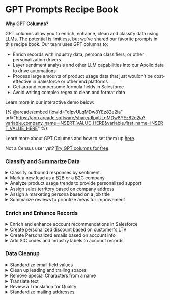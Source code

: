 # GPT Prompts Recipe Book

**Why GPT Columns?**

GPT columns allow you to enrich, enhance, clean and classify data using LLMs. The potential is limitless, but we've shared our favorite prompts in this recipe book. Our team uses GPT columns to:

* Enrich records with industry data, persona classifiers, or other personalization drivers.
* Layer sentiment analysis and other LLM capabilities into our Apollo data to drive automations
* Process large amounts of product usage data that just wouldn't be cost-effective in Salesforce or other end platforms
* Get around cumbersome formula fields in Salesforce
* Avoid writing complex regex to clean and format data

Learn more in our interactive demo below:

{% @arcade/embed flowId="dlpvULqMDw8YEz82e2ia" url="https://app.arcade.software/share/dlpvULqMDw8YEz82e2ia?variable.company_name=INSERT_VALUE_HERE&variable.first_name=INSERT_VALUE_HERE" %}

Learn more about GPT Columns and how to set them up [here](./).

Not a Census user yet? [Try GPT columns for free](https://login.getcensus.com/u/signup/identifier?state=hKFo2SBVaGhKcUwwcktoTGJRdmxlc19ZRE52aW9hNXFNMDJPYaFur3VuaXZlcnNhbC1sb2dpbqN0aWTZIDZaOXp2ck9vc190dktVX0RvbjJfZERFTGxHWmFIWnMzo2NpZNkgajFnb29hYnExSEFDb000V3ZmaDJhSk5yTXlFWGZJM0E&\_gl=1\*14swtjj\*\_gcl\_aw\*R0NMLjE3MjU5MTM1NzIuQ2p3S0NBand1ZnEyQmhBbUVpd0FuWnF3OHFjYmFpWkQ5VGh5SVJjdm5uR0t5LVh1RnFUVkxvRGY1cE1HUDVUVmlMUmhORHp4eThlb19Sb0NuaE1RQXZEX0J3RQ..\*\_gcl\_au\*MTQzNDczNzM2LjE3MjIyMjQ2NDg.).

### Classify and Summarize Data

<details>

<summary>Classify outbound responses by sentiment </summary>

```
Your role is to determine the sentiment of a response to a request for a demo.

1. Review the emails in {{record['RESPONSE']}}. Based on the text, determine the sentiment of its author.
2. Based on the sentiment of the response, categorize the response as either:
Interested
Not interested
Enthusiastic
Snarky or Annoyed
```

Columns Needed: Email responses uploaded from your outbound platform

Best response type: Enum or string

Activation Strategy: Use these to improve prioritization and reporting on the quality of outbounding efforts

</details>

<details>

<summary>Mark a new lead as a B2B or a B2C company</summary>

```
For the following company, return company type based on the company name
COMPANY NAME: {{ record['COMPANY_NAME']}}

```

Use Enum as the response type and include in potential values such as B2B, B2C, Both.

</details>

<details>

<summary>Analyze product usage trends to provide personalized support</summary>

````
Summarize the company’s product usage trends over the last 30 days, focusing on key feature activity and highlighting any significant changes compared to the previous 30 days. Use a conversational style with bullet points to highlight key observations for sales talking points. Prioritize the following metrics for analysis:

- Sync Creation Attempts
- Model Creation
- New Sync Configurations
- Deleted or Paused Syncs
- Failed and Invalid Records by service_connection_type
- Records Updated by service_connection_type

Important: Any event in `{{ record['ACTIVITY_SUMMARY_JSON'] }}` that starts with `attempted_` or ends with `_deleted` or `_paused` should not be considered positive. These should be flagged for further investigation by the Customer Success team.

The following JSON includes fields that provide insights into their product usage:

1. `failed_records`: 
    - The number of failed syncs per service_connection_type. An increase in this indicates possible issues with syncs.

2. `invalid_records_sum`: 
    - The total number of invalid records by service_connection_type, signaling potential data issues. An increase in this indicates possible issues with model and dataset creation.

3. `records_updated_sum`: 
    - The number of records updated per service_connection_type, indicating active data syncing. An increase in this could indicate new and growing use cases which are positive. A decrease could indicate that a company is scaling back and something we should flag for the Customer Success team.

4. `activity_summary`: 
    - Provides a breakdown of sync creation attempts, model creation, new sync configurations, and syncs paused or deleted over the last 30 days compared to the previous 30 days.

Use the information from the provided JSON:

Failed, invalid, and successful records by service_connector_type: 
```
{{ record['WEEKLY_RECORDS_ACTIVITES'] }}
```
And the feature usage JSON:
```
{{ record['ACTIVITY_SUMMARY_JSON'] }}
```

---

Structure:

1. Overview of that data:
   - Summarize the company’s product activity over the time period provided, focusing on key features such as sync creation, model creation, and new sync configurations.
   - Highlight any significant differences between the current and previous 30 days.
   - Highlight any significant increases or decrease in `records_updated`, `records_failed` or `reocrds_invalid`
   
2. Growth Signals & Potential Issues:
   - Identify areas of growth, such as an increase in model creation or sync configurations.
   - Flag potential concerns like decreases in sync creation, increases in invalid records, or events marked as `attempted_`, `_deleted`, or `_paused` for Customer Success follow-up.

3. Feature Usage Breakdown:
   - For each feature used (e.g., sync creation, model creation), provide details about the activity:
     - Sync Creation Attempts: How many syncs were attempted in the last 30 days? Is there a drop?
     - Model Creation: How many models were created, and does this suggest deeper product exploration?
     - Failed/Invalid Records: Were there increases in failed or invalid records? Flag these for Customer Success follow-up.
     - Records Updated: Were there any notable increases in records updated, signaling active syncing?
   
4. Service Connection Type Concerns:
   - Highlight any service_connection_types showing a growth in invalid or failed records, or events marked as `attempted_`, `_deleted`, or `_paused`. Provide specific details and suggest investigation.

5. Suggested Next Steps:
   - Suggest personalized actions for the Customer Success team, such as offering more resources, providing troubleshooting support for invalid records, or scheduling check-ins to resolve sync issues.
   - Encourage deeper engagement with underutilized features, particularly if certain features haven’t been used in the last 15 days.

```

````

Columns needed: We use a JSON formatted column to pass the activity details and their meanings to the LLM.&#x20;

Best response type: String

</details>

<details>

<summary>Assign sales territory based on company address</summary>

```
Your task is to determine what sales territory a given account falls into based on its location relative to the Mississippi river. 

1. Each of the records in {{record['ADDRESS']}} ends in a state abbreviation and a five-digit ZIP code. Focus only on these parts of the address.

2. For each record, determine whether it is east or west of the Mississippi River. 
If the address is in the United States and east of the Mississippi River, return [US East]
If the address is in the United States and West of the Mississippi River, return [US West]
If the address is in Canada, return [Canada]
```

Columns Needed: An address including a state or zip code, shown here as ADDRESS

Best response type: Enum or string

</details>

<details>

<summary>Assign a marketing persona based on a job title</summary>

```
Your task is to assign personas to the listed job titles.

1. Review the job title listed in {{record['TITLE']}}. 

2. Assign a matching persona by the following logic:
If the person is a senior leader, return [Executive]. Look for titles including Vice President, VP, Chief, or anything in the C-suite
If the person has a sales or marketing title, return [Go to market]
If the person has a title in growth or ops, return [Ops]
```

Update the categories as needed.

Columns Needed: Job Title, shown here as TITLE

Best Response type: Enum or string

Activate to: Your marketing automation platforms to power personalized email nurtures or trigger PLG playbooks.

</details>

<details>

<summary>Summarize reviews to prioritize areas for improvement</summary>

```
Your task is to determine the reasons behind our five star reviews. 

1. Read the reviews in {{Record['REVIEW']}}
2. Categorize the core focus of the review into one of the following:
-Food
-Service
-Atmosphere
-Location

If multiple answers are relevant, select the one that appears first. Provide only the summarized reason for the review and no other context. 
```

Update the categories as needed.

Columns Needed: the text of a review, shown here as REVIEW

Best Response type: Enum or string

</details>



### Enrich and Enhance Records

<details>

<summary>Enrich and enhance account recommendations in Salesforce</summary>

````
If the {{ record['DOMAIN_PAGE_DETAILS_JSON'] }} equals "Not enough activity to provide a summary," display the following message:  
**Not enough activity to provide a summary.**  

Otherwise, summarize the company’s engagement and interest trends based on their web page interactions over the past 90 days.

```html
{{ record['DOMAIN_PAGE_DETAILS_JSON'] }}
```

Summarize the company’s engagement using a conversational style with bullet points, focusing on the following prioritized pages and blog posts. If there are visits to non-prioritized pages (e.g., career, about) without visits to key pages, include them; otherwise, ignore. For customers with a `{{ record['SALES_STATUS'] }}` set to “Customer,” remember they are already paying for our product. It’s still valuable to engage their team to explore potential future needs or improvements. For those marked as “Aware” or “Unaware,” they are in the early stages of the buying journey. Prospects with a `{{ record['SALES_STATUS'] }}` of “Ready to Engage” or “Engaged” are already in conversation with our sales team and likely evaluating specific solutions.

We also have `{{ record['INDUSTRY'] }}` for context. The higher the `{{ record['HEX_FIT_SCORE'] }}`, the more we want to pursue them, so prioritize accordingly.

Prioritized Pages:
- `/pricing`
- `/integrations`
- `/customers`
- `/dbt`
- `/product`
- `/destinations`
- `/segments`
- `/audiencehub`
- `/embedded`
- `/real-time-live-syncs`
- `/datasets`
- `/solutions`
- `/security`
- `/what-is-reverse-etl`
- `/compare/census-vs-hightouch`

Prioritized Blog Posts:
- `/blog/4-ways-to-export-csv-files-from-databricks`
- `/blog/introducing-the-universal-data-platform`
- `/blog/3-ways-to-export-csv-files-from-snowflake-and-one-better-idea`
- `/blog/4-ways-to-export-csv-files-from-redshift`
- `/blog/how-to-hack-it-extracting-data-from-google-bigquery-with-python-2`
- `/blog/toward-a-universal-data-platform`
- `/blog/3-ways-to-export-csv-files-from-google-bigquery`
- `/blog/data-teams-embrace-the-data-warehouse-turn-it-into-a-composable-cdp`
- `/blog/retail-brands-realtime-data-for-revenue`
- `/blog/implementing-entity-resolution-with-python-record-linkage`
- `/blog/connect-python-with-snowflake`
- `/blog/how-to-move-data-from-snowflake-to-salesforce`
- `/blog/a-complete-guide-to-revenue-cohort-analysis`
- `/blog/how-to-unload-data-from-snowflake`
- `/blog/census-live-syncs-on-snowflake`
- `/blog/what-is-master-data-management-master`
- `/blog/send-data-from-bigquery-to-slack`
- `/blog/computed-columns-last-mile-data-transformation`
- `/blog/your-complete-guide-to-redshift-unload`
- `/blog/realtime-reverse-etl-for-google-bigquery`

The following JSON includes fields that provide further insights into each page view:

1. ai_potential_questions:
    - Lists potential user questions about methods, processes, features, or comparisons after reading the content.

2. customer_journey_stage:
    - Indicates where the customer is in their decision-making journey, such as “Think” or “Consider.”

3. key_insights:
    - Summarizes key takeaways or advantages, such as product benefits like scalability, security, or efficiency.

4. persona_classification:
    - Identifies the target audience (e.g., “Data Persona” or “Both”), reflecting the content’s relevance to different user types.

5. reader_intent:
    - Highlights what the reader aims to understand, like learning processes, evaluating pricing, or exploring features.

6. summary_text:
    - Provides a concise article summary, outlining key points, benefits, and how it solves relevant challenges.

Use the information from the provided JSON:

```
{{ record['DOMAIN_PAGE_DETAILS_JSON'] }}
```

---

Structure:

1. Overview of Last 90 Days:
    - Summarize the company’s web activity over the last 90 days, focusing on the prioritized pages and blog posts.
    - Highlight key areas of interest such as product features, pricing, integrations, and comparisons.

2. Buying Signals & Potential Questions:
    - Identify buying signals suggesting the company is nearing a purchase decision or still evaluating options.
    - Include potential questions they might be asking based on their engagement with these key pages.

3. Page Engagement:
    - For each prioritized page or blog post visited, provide details about the content and its relevance:
        - Page Purpose: What does the page cover? (e.g., pricing, product features)
        - User’s Interest: Why does this page matter to them? (e.g., cost evaluation, competitive comparison)

4. Suggested Next Steps:
    - Suggest personalized actions for the sales team, such as offering more resources, scheduling demos, or providing case studies.
    - Emphasize further engagement on the most visited pages like product features, pricing, or competitive comparisons.

---

Sample Output:

```html
<p><b>Overview of Last 90 Days:</b></p>
<ul>
    <li><b>Recent Activity:</b> The company has shown significant interest in pricing, integrations, and product features over the past 90 days.</li>
    <li>They visited multiple pages related to integrations with their existing tools and reviewed solutions for data syncing and audience segmentation.</li>
</ul>

<p><b>Buying Signals & Potential Questions:</b></p>
<ul>
    <li>🟢 The company appears to be in the "Consider" stage, as they’ve been reviewing product pages and pricing options multiple times.</li>
    <li>💡 Possible Questions: What integrations are available for their specific tech stack? What are the pricing options for large data syncs?</li>
</ul>

<p><b>Page Engagement:</b></p>
<ul>
    <li>💲 <b>Pricing Page:</b> The user spent time reviewing pricing tiers, likely assessing the cost for scaling their data operations.</li>
    <li>⚙️ <b>Integrations Page:</b> They explored integration capabilities with their existing systems, indicating interest in seamless data syncing solutions.</li>
    <li>💨 <b>Real-Time Sync Page:</b> The user reviewed content on real-time data syncing, signaling a focus on minimizing data latency.</li>
</ul>

<p><b>Suggested Next Steps:</b></p>
<ul>
    <li> 📅 Schedule a tailored demo showcasing how your solution can integrate with their tech stack and meet their real-time syncing needs.</li>
    <li>📧 Share detailed pricing options, emphasizing scalability for data-heavy operations, and provide relevant case studies from similar companies.</li>
</ul>

<p><b>Talking Points:</b></p>
<ul>
    <li>📊 The company has demonstrated a strong interest in scaling their data operations, particularly regarding real-time syncs and secure transformations.</li>
    <li>📰 Focus on discussing how Census has helped industry leaders like the New York Times efficiently handle large-scale data while ensuring security and operational efficiency.</li>
    <li>📈 Highlight Enterprise plan features, such as advanced transformation tools and data governance capabilities, that can meet their growing needs for scalability and agility.</li>
</ul>
```
```

- 30 days since last purchase, $10 LTV -> 30%
- 60 days since last purchase, $10 LTV -> 20%
- 30 days since last purchase, $250 LTV -> 20%
- 60 days since last purchase, $250 LTV -> 10%

Evaluate the formula for this customer:

Customer's Lifetime Value (LTV): {{ record['CUSTOMER_LTV']}}
Days since last purchase: {{ record['DAYS_SINCE_LAST_PURCHASE']}}

````

</details>

<details>

<summary>Create personalized discount based on customer's LTV</summary>

We will use customer's life time value as an input column. If you don't have LTV yet in your dataset, you can easily calculate that for each user using [Computed Columns](../core-concepts-3.md).&#x20;

You can also use [Computed Columns](../core-concepts-3.md) to calculate days since last purchase.

```
Build a customer promo formula (from 10% to 30%) based on these examples:

- 30 days since last purchase, $10 LTV -> 30%
- 60 days since last purchase, $10 LTV -> 20%
- 30 days since last purchase, $250 LTV -> 20%
- 60 days since last purchase, $250 LTV -> 10%

Evaluate the formula for this customer:

Customer's Lifetime Value (LTV): {{ record['CUSTOMER_LTV']}}
Days since last purchase: {{ record['DAYS_SINCE_LAST_PURCHASE']}}

```

</details>

<details>

<summary>Create Personalized emails based on account info</summary>

```
The data activation company Census links its customer case studies on this page. https://www.getcensus.com/customers

I'd like you to help me prepare a sales email to a prospect with job title {{record['ROLE']}} working at company {{record['COMPANY']}}. Your task is to:

1. Search {{record['COMPANY']}} on the web to identify what kind of company they are and what challenges they are facing. Then, search {{record['ROLE']}} on the web to understand what kinds of challenges that person may care about most.

2. Identify a case study from the Census case study page that best matches the challenges that are relevant to the person's role and company. If you can, use a case study from a person with the same role as the recipient.

3. Write me a brief, concise email that summarizes the selected case study and how it applies to the email recipient. A good email is:

-Concise, can be read in a minute or less
-Includes a link to a the specific case study being referenced
-Opens with a personalized greeting. You can use Marc Benioff, the Salesforce CEO, as an example.
-Focuses on one specific challenge this person may have, rather than summarizing the whole product
-Includes 3 specific numbers and outcomes from the case study

4. Remember to keep your output brief and consider all of the instructions. Provide no explanation beyond the email text.

```

</details>

<details>

<summary>Add SIC codes and Industry labels to account records</summary>

```
You are tasked with determining the industry classification for a given company based on publicly available information. The industry classification should match the Securities and Exchange Commission's (SEC) list of official standard industrial classifications (SIC).
You will be given a company name: {{record['COMPANY']}}

Your task is to:
1. Research the company using publicly available information. This may include the company's official website, SEC filings, financial reports, and reputable business news sources.
2. Based on the information you find, determine the most appropriate industry classification for the company according to the SEC's standard industrial classification (SIC) system. The SIC is a four-digit code that categorizes companies based on their primary business activities.
3. Provide your answer in the following format:
[Insert the corresponding industry name here]([Insert the following SIC code here]
Remember to be as accurate as possible in your classification. If you're unsure about the exact classification, choose the closest match based on the available information.
If you cannot find enough information to make a determination, or if the company name is too vague or ambiguous, or if the confidence level is less than 80%, respond with:
Unable to determine. Insufficient information available.
</industry_classification>
Begin your research and classification now. Provide no explanation.
Before answering, think carefully about the instructions.
```

Columns Needed: Company name, shown here as COMPANY.  The data could be improved by including a URL to the company website, but this is not necessary.

Best Response type: String

</details>

### Data Cleanup

<details>

<summary>Standardize email field values</summary>

```
For the following field, return a single value as an email address. Remove all unwanted text. If the field does not have any email address, return empty string.
Field: {{ record['USER_EMAIL']}}

You will not provide any explanation or description. 
```

</details>

<details>

<summary>Clean up leading and trailing spaces</summary>

```
For the following field, return the text with leading and trailing spaces removed. Don't remove space in-between words.
Field: {{ record['TEXT_FIELD']}}

You will not provide any explanation or description. 
```

</details>

<details>

<summary>Remove Special Characters from a name</summary>

```
For the following name field, return the name with special characters and numeric digits removed
Name Field: {{ record['CUSTOMER_NAME']}}
```

</details>

<details>

<summary>Translate text</summary>

```
Your task is to determine the reasons behind our five star reviews.

1. Translate the text in {{record['REVIEW']}} into English
```

</details>

<details>

<summary>Review a Translation for Quality</summary>

```
You will be given a review in a non-english language and an AI-generated translation of that review. Your task is to determine the quality of the translation.
1. First, consider the original review in {{record['REVIEW']}}. Consider both the meaning of the individual words and the meanings of the sentences as a whole.
2. Consider the translation in {{record['REVIEWS_ENGLISH']}}. Check the translation for accuracy.
3. Consider the slang or vernacular expressions of the region in which the original language is spoken. Ensure that there are no potential double meanings or slang expressions being misunderstood.
4. Output a confidence score for the translation based on the accuracy of the translation and the presence of potential double meanings or slang expressions. The confidence score should be a numerical value 1-5, with 1 meaning low confidence and 5 indicating high confidence.
5. Return your answer in the format:
[Confidence Score], [Explanation]
```

</details>



<details>

<summary>Standardize mailing addresses</summary>

```
For the following address field, return the outcome in an standardized US address format. 
Address Field: {{ record['USER_ADDRESS']}}.
```

</details>


